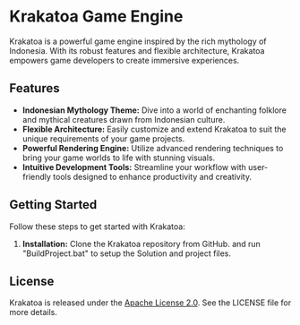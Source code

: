 # Krakatoa Game Engine

Krakatoa is a powerful game engine inspired by the rich mythology of Indonesia. With its robust features and flexible architecture, Krakatoa empowers game developers to create immersive experiences. 

## Features

- **Indonesian Mythology Theme:** Dive into a world of enchanting folklore and mythical creatures drawn from Indonesian culture.
- **Flexible Architecture:** Easily customize and extend Krakatoa to suit the unique requirements of your game projects.
- **Powerful Rendering Engine:** Utilize advanced rendering techniques to bring your game worlds to life with stunning visuals.
- **Intuitive Development Tools:** Streamline your workflow with user-friendly tools designed to enhance productivity and creativity.

## Getting Started

Follow these steps to get started with Krakatoa:

1. **Installation:** Clone the Krakatoa repository from GitHub. and run "BuildProject.bat" to setup the Solution and project files. 

## License

Krakatoa is released under the [Apache License 2.0](https://www.apache.org/licenses/LICENSE-2.0). See the LICENSE file for more details. 
